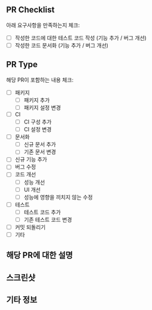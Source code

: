 ## PR Checklist
아래 요구사항을 만족하는지 체크:

- [ ] 작성한 코드에 대한 테스트 코드 작성 (기능 추가 / 버그 개선)
- [ ] 작성한 코드 문서화 (기능 추가 / 버그 개선)

## PR Type
해당 PR이 포함하는 내용 체크:

- [ ] 패키지
  - [ ] 패키지 추가
  - [ ] 패키지 설정 변경
- [ ] CI
  - [ ] CI 구성 추가
  - [ ] CI 설정 변경
- [ ] 문서화
  - [ ] 신규 문서 추가
  - [ ] 기존 문서 변경
- [ ] 신규 기능 추가
- [ ] 버그 수정
- [ ] 코드 개선
  - [ ] 성능 개선
  - [ ] UI 개선
  - [ ] 성능에 영향을 끼치지 않는 수정
- [ ] 테스트
  - [ ] 테스트 코드 추가
  - [ ] 기존 테스트 코드 변경
- [ ] 커밋 되돌리기
- [ ] 기타

## 해당 PR에 대한 설명

## 스크린샷

## 기타 정보
